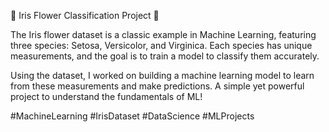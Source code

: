 🌸 Iris Flower Classification Project 🌸

The Iris flower dataset is a classic example in Machine Learning, featuring three species: Setosa, Versicolor, and Virginica. Each species has unique measurements, and the goal is to train a model to classify them accurately.

Using the dataset, I worked on building a machine learning model to learn from these measurements and make predictions. A simple yet powerful project to understand the fundamentals of ML!

#MachineLearning #IrisDataset #DataScience #MLProjects
